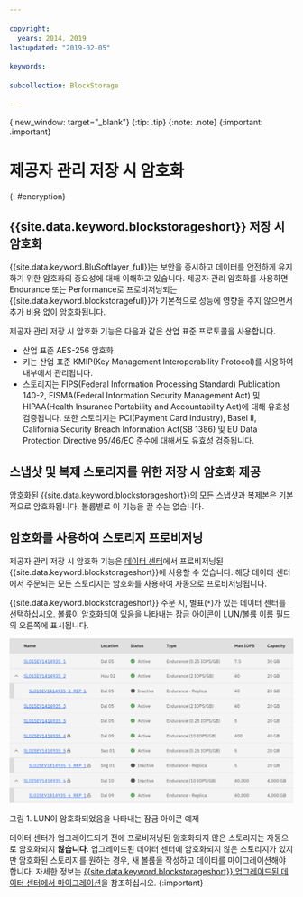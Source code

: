 ```yaml
---

copyright:
  years: 2014, 2019
lastupdated: "2019-02-05"

keywords:

subcollection: BlockStorage

---
```

{:new_window: target="_blank"}
{:tip: .tip}
{:note: .note}
{:important: .important}

# 제공자 관리 저장 시 암호화
{: #encryption}

## {{site.data.keyword.blockstorageshort}} 저장 시 암호화

{{site.data.keyword.BluSoftlayer_full}}는 보안을 중시하고 데이터를 안전하게 유지하기 위한 암호화의 중요성에 대해 이해하고 있습니다. 제공자 관리 암호화를 사용하면 Endurance 또는 Performance로 프로비저닝되는 {{site.data.keyword.blockstoragefull}}가 기본적으로 성능에 영향을 주지 않으면서 추가 비용 없이 암호화됩니다.

제공자 관리 저장 시 암호화 기능은 다음과 같은 산업 표준 프로토콜을 사용합니다.

* 산업 표준 AES-256 암호화
* 키는 산업 표준 KMIP(Key Management Interoperability Protocol)를 사용하여 내부에서 관리됩니다.
* 스토리지는 FIPS(Federal Information Processing Standard) Publication 140-2, FISMA(Federal Information Security Management Act) 및 HIPAA(Health Insurance Portability and Accountability Act)에 대해 유효성 검증됩니다. 또한 스토리지는 PCI(Payment Card Industry), Basel II, California Security Breach Information Act(SB 1386) 및 EU Data Protection Directive 95/46/EC 준수에 대해서도 유효성 검증됩니다.

## 스냅샷 및 복제 스토리지를 위한 저장 시 암호화 제공  

암호화된 {{site.data.keyword.blockstorageshort}}의 모든 스냅샷과 복제본은 기본적으로 암호화됩니다. 볼륨별로 이 기능을 끌 수는 없습니다.

## 암호화를 사용하여 스토리지 프로비저닝

제공자 관리 저장 시 암호화 기능은 [데이터 센터](/docs/infrastructure/BlockStorage?topic=BlockStorage-news)에서 프로비저닝된 {{site.data.keyword.blockstorageshort}}에 사용할 수 있습니다. 해당 데이터 센터에서 주문되는 모든 스토리지는 암호화를 사용하여 자동으로 프로비저닝됩니다.

{{site.data.keyword.blockstorageshort}} 주문 시, 별표(`*`)가 있는 데이터 센터를 선택하십시오. 볼륨이 암호화되어 있음을 나타내는 잠금 아이콘이 LUN/볼륨 이름 필드의 오른쪽에 표시됩니다.

![잠금 아이콘은 LUN이 암호화되어 있음을 나타냅니다.](/images/encryptedstorage.png)
<caption>그림 1. LUN이 암호화되었음을 나타내는 잠금 아이콘 예제</caption>



데이터 센터가 업그레이드되기 전에 프로비저닝된 암호화되지 않은 스토리지는 자동으로 암호화되지 **않습니다**. 업그레이드된 데이터 센터에 암호화되지 않은 스토리지가 있지만 암호화된 스토리지를 원하는 경우, 새 볼륨을 작성하고 데이터를 마이그레이션해야 합니다. 자세한 정보는 [{{site.data.keyword.blockstorageshort}} 업그레이드된 데이터 센터에서 마이그레이션](/docs/infrastructure/BlockStorage?topic=BlockStorage-migratestorage)을 참조하십시오.
{:important}
